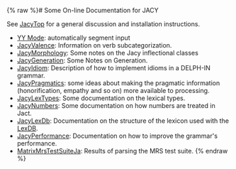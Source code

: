{% raw %}# Some On-line Documentation for JACY

See [JacyTop](../JacyTop) for a general discussion and installation
instructions.

- [YY Mode](http://moin.delph-in.net/JacyYYMode): automatically
segment input
- [JacyValence](../JacyValence): Information on verb subcategorization.
- [JacyMorphology](../JacyMorphology): Some notes on the Jacy
inflectional classes
- [JacyGeneration](../JacyGeneration): Some Notes on Generation.
- [JacyIdiom](../JacyIdiom): Description of how to implement idioms in a
DELPH-IN grammar.
- [JacyPragmatics](https://blog.inductorsoftware.com/docsproto/summits/JacyPragmatics): some ideas about making the
pragmatic information (honorification, empathy and so on) more
available to processing.
- [JacyLexTypes](../JacyLexTypes): Some documentation on the lexical
types.
- [JacyNumbers](../JacyNumbers): Some documentation on how numbers are
treated in Jact.
- [JacyLexDb](../JacyLexDb): Documentation on the structure of the
lexicon used with the [LexDB](/LkbLexDb).
- [JacyPerformance](../JacyPerformance): Documentation on how to improve
the grammar's performance.
- [MatrixMrsTestSuiteJa](https://blog.inductorsoftware.com/docsproto/matrix/MatrixMrsTestSuiteJa): Results of parsing the
MRS test suite.
<update date omitted for speed>{% endraw %}